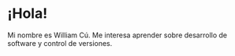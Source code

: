 # ¡Hola!
Mi nombre es William Cú. Me interesa aprender sobre desarrollo de software y control de versiones.

